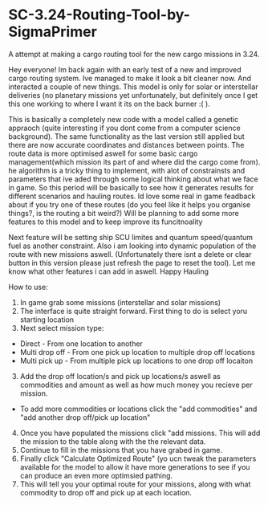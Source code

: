 # SC-3.24-Routing-Tool-by-SigmaPrimer
A attempt at making a cargo routing tool for the new cargo missions in 3.24. 

Hey everyone! 
Im back again with an early test of a new and improved cargo routing system. Ive managed to make it look a bit cleaner now. And interacted a couple of new things. This model is only for solar or interstellar deliveries (no planetary missions yet unfortunately, but definitely once I get this one working to where I want it its on the back burner :( ).

This is basically a completely new code with a model called a genetic appraoch (quite interesting if you dont come from a computer science background). The same functionality as the last version still applied but there are now accurate coordinates and distances between points. The route data is more optimised aswell for some basic cargo management(which mission its part of and where did the cargo come from). he algorithm is a tricky thing to implement, with alot of constrainsts and parameters that ive aded through some logical thinking about what we face in game. So this period will be basically to see how it generates results for different scenarios and hauling routes. Id love some real in game feadback about if you try one of these routes (do you feel like it helps you organise things?, is the routing a bit weird?) Will be planning to add some more features to this model and to keep improve its funcitnoality  

Next feature will be setting ship SCU limites and quantum speed/quantum fuel as another constraint. Also i am looking into dynamic population of the route with new missions aswell. (Unfortunately there isnt a delete or clear button in this version please just refresh the page to reset the tool). Let me know what other features i can add in aswell. 
Happy Hauling


How to use: 
1. In game grab some missions (interstellar and solar missions) 
2.  The interface is quite straight forward. First thing to do is select yoru starting location
3. Next select mission type:
- Direct - From one location to another
- Multi drop off - From one pick up location to multiple drop off locations
- Multi pick up - From multiple pick up locations to one drop off locaiton
3. Add the drop off location/s and pick up locations/s aswell as commodities and amount as well as how much money you recieve per mission. 
  - To add more commodities or locations click the "add commodities" and "add another drop off/pick up location" 
4. Once you have populated the missions click "add missions. This will add the mission to the table along with the the relevant data.
5. Continue to fill in the missions that you have grabed in game.
6. Finally click "Calculate Optimized Route" (yo ucn tweak the parameters available for the model to allow it have more generations to see if you can produce an even more optimsied pathing. 
7. This will tell you your optimal route for your missions, along with what commodity to drop off and pick up at each location.


